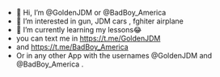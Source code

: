 - 👋 Hi, I’m @GoldenJDM or @BadBoy_America
- 👀 I’m interested in gun, JDM cars , fghiter airplane
- 🌱 I’m currently learning my lessons😂
- you can text me in https://t.me/GoldenJDM
- and https://t.me/BadBoy_America
 - Or in any other App with the usernames @GoldenJDM and @BadBoy_America .


<!---
GoldenJDM/GoldenJDM is a ✨ special ✨ repository because its `README.md` (this file) appears on your GitHub profile.
You can click the Preview link to take a look at your changes.
--->
